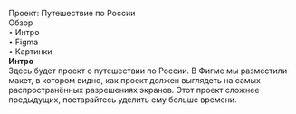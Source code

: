 Проект: Путешествие по России  
Обзор  
•	Интро  
•	Figma  
•	Картинки  
**Интро**  
Здесь будет проект о путешествии по России. В Фигме мы разместили макет, в котором видно, как проект должен выглядеть на самых распространённых разрешениях экранов. Этот проект сложнее предыдущих, постарайтесь уделить ему больше времени.


